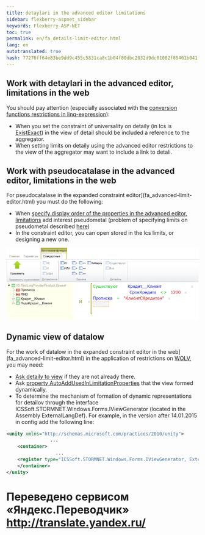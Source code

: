 ```yaml
--- 
title: detaylari in the advanced editor limitations 
sidebar: flexberry-aspnet_sidebar 
keywords: Flexberry ASP-NET 
toc: true 
permalink: en/fa_details-limit-editor.html 
lang: en 
autotranslated: true 
hash: 77276ff64e83be9dd9c455c5831ca8c1b04f80dbc2032d9dc01002f85401b041 
--- 
```


## Work with detaylari in the advanced editor, limitations in the web 

You should pay attention (especially associated with the [conversion functions restrictions in linq-expression](fo_lcs-to-linq.html)): 

* When you set the constraint of universality on detaily (in lcs is [ExistExact](fo_exist-details.html)) in the view of detail should be included a reference to the aggregator. 
* When setting limits on detaily using the advanced editor restrictions to the view of the aggregator may want to include a link to detali. 

## Work with pseudocatalase in the advanced editor, limitations in the web 

For pseudocatalase in the expanded constraint editor](fa_advanced-limit-editor.html) you must do the following: 
* When [specify display order of the properties in the advanced editor, limitations](fa_prop-order-limit-editor.html) add interest pseudometal (problem of specifying limits on pseudometal described [here](fo_linq-provider.html)) 
* In the constraint editor, you can open stored in the lcs limits, or designing a new one. 

![](/images/pages/products/flexberry-aspnet/ogranicheniye/le-pseudo-detail.png) 

## Dynamic view of datalow 

For the work of datalow in the expanded constraint editor in the web](fa_advanced-limit-editor.html) in the application of restrictions on [WOLV](fa_web-object-list-view.html), you may need: 
* [Ask detaily to view](fa_prop-order-limit-editor.html) if they are not already there. 
* Ask [property AutoAddUsedInLimitationProperties](fa_prop-order-limit-editor.html) that the view formed dynamically. 
* To determine the mechanism of formation of dynamic representations for detailov through the interface ICSSoft.STORMNET.Windows.Forms.IViewGenerator (located in the Assembly ExternalLangDef). For example, in the version after 14.01.2015 in config add the following line: 

```xml
<unity xmlns="http://schemas.microsoft.com/practices/2010/unity">
				...	
	<container>
				  ...
	<register type="ICSSoft.STORMNET.Windows.Forms.IViewGenerator, ExternalLangDef" mapTo="NewPlatform.Flexberry.Web.Page.LimitEditorViewGenerator, NewPlatform.Flexberry.Web.LimitEditor" />
	</container>
</unity>
``` 



 # Переведено сервисом «Яндекс.Переводчик» http://translate.yandex.ru/